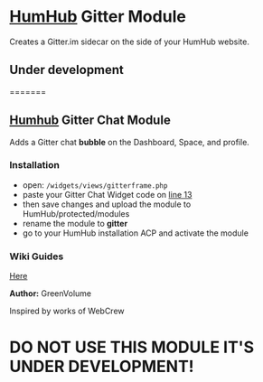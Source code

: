 # [HumHub](https://www.humhub.org/en) Gitter Module
Creates a Gitter.im sidecar on the side of your HumHub website.

## Under development
=======
## **[Humhub](https://www.humhub.org) Gitter Chat Module**

Adds a Gitter chat **bubble** on the Dashboard, Space, and profile.

### Installation

-  open: `/widgets/views/gitterframe.php`
-  paste your Gitter Chat Widget code on [line 13](https://github.com/GreenVolume/humhub-gitter-module/blob/master/widgets/views/gitterframe.php#L13)
-  then save changes and upload the module to HumHub/protected/modules
-  rename the module to **gitter**
-  go to your HumHub installation ACP and activate the module

### Wiki Guides
[Here](https://github.com/GreenVolume/humhub-gitter-module/wiki)

__Author:__ GreenVolume

Inspired by works of WebCrew

# DO NOT USE THIS MODULE IT'S UNDER DEVELOPMENT!
